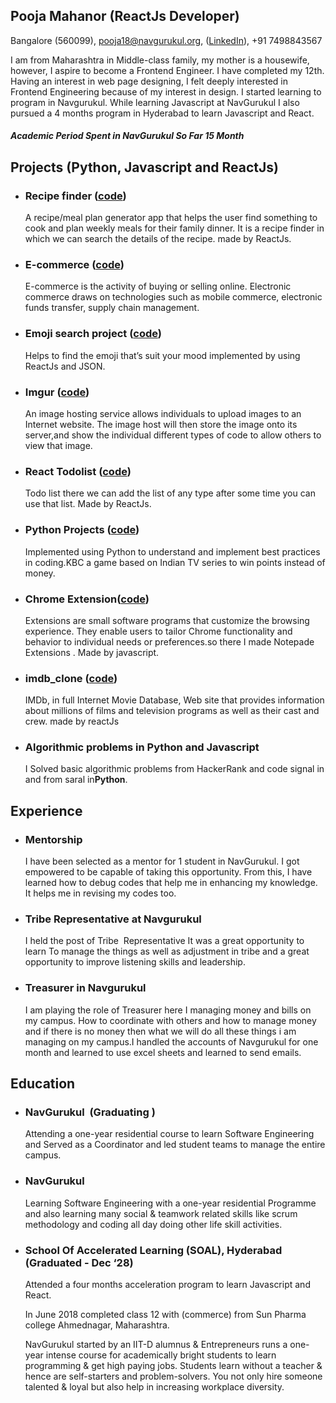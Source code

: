 ## Pooja Mahanor (ReactJs Developer)  
Bangalore (560099),
pooja18@navgurukul.org,
([LinkedIn](https://www.linkedin.com/in/pooja-mahanor-9a0021182/)),
+91 7498843567


I am from Maharashtra in  Middle-class family, my mother is a housewife, however, I aspire to become a Frontend Engineer. I have completed my 12th. Having an interest in web page designing, I felt deeply interested in Frontend Engineering because of my interest in design. I started learning to program in Navgurukul. While learning Javascript at NavGurukul I also pursued a 4 months program in Hyderabad to learn Javascript and React.
##### Academic Period Spent in **NavGurukul** So Far   **15 Month**

## Projects (Python, Javascript and ReactJs)
- ### **Recipe finder​ ([code](https://github.com/mahanor123/Recat-recipe-finder))**
   A recipe/meal plan generator app that helps the user find something to cook and plan weekly meals for their family dinner. It is a recipe finder in which we can search the details of the recipe. made by ReactJs.
- ### **E-commerce​ ([code](https://github.com/mahanor123/E_commerce))**
   E-commerce is the activity of buying or selling online. Electronic commerce draws on technologies such as mobile commerce, electronic funds transfer, supply chain management.
- ### **Emoji search project ​ ([code](https://github.com/mahanor123/emoji-search-react-filter))**
  Helps to find the emoji that’s suit your mood implemented by using ReactJs and JSON. 
- ### **Imgur ([code](https://github.com/mahanor123/imgur))**
  An image hosting service allows individuals to upload images to an Internet website. The image host will then store the image onto its server,and show the individual different types of code to allow others to view that image.
- ### **React Todolist (​[​code](https://github.com/mahanor123/React_todolist))**
  Todo list there we can add the list of any type after some time you can use that list. Made by ReactJs.
- ### **Python Projects ([​code](https://github.com/mahanor123/python_small_project))**
  Implemented using Python to understand and implement best practices in coding.KBC a game based on Indian TV series to win points instead of money.
- ### **Chrome Extension​([code](https://github.com/exponentsoftware/Milestone5--ChromeExtension))**
  Extensions are small software programs that customize the browsing experience. They enable users to tailor Chrome functionality and behavior to individual needs or preferences.so there I made Notepade ​ Extensions​ .
Made by javascript.
- ### **imdb_clone ([code](https://github.com/mahanor123/imdb_clone))**
  IMDb, in full Internet Movie Database, Web site that provides information about millions of films and television programs as well as their cast and crew. made by reactJs
- ### **Algorithmic problems in Python and Javascript**
  I Solved basic algorithmic problems from HackerRank and code signal in and from saral in**Python**.

## Experience
- ### **Mentorship**
  I have been selected as a mentor for 1 student in NavGurukul. I got empowered to be capable of taking this opportunity. From this, I have learned how to debug codes that help me in enhancing my knowledge. It helps me in revising my codes too.
- ### **Tribe Representative at Navgurukul**
  I held the post of Tribe ​ Representative It was a great opportunity to learn To manage the things as well as adjustment in tribe and a great opportunity to improve listening skills and leadership.
- ### **Treasurer in Navgurukul**
  I am playing the role of Treasurer here I managing money and bills on my campus. How to coordinate with others and how to manage money and if there is no money then what we will do all these things i am managing on my campus.I handled the accounts of Navgurukul for one month and learned to use excel sheets and learned to send emails.

## Education
- ### **NavGurukul ​ (Graduating ​ )**
  Attending a one-year residential course to learn Software Engineering and Served as a Coordinator and led student teams to
manage the entire campus.
- ### **NavGurukul**
  Learning Software Engineering with a one-year residential Programme and also learning many social & teamwork related skills like scrum methodology and coding all day doing other life skill activities.

- ### **School Of Accelerated Learning (SOAL), Hyderabad (Graduated - Dec ‘28)**
  Attended a four months acceleration program to learn Javascript and React.
  
  In June 2018 completed class 12 with (commerce) from Sun Pharma college Ahmednagar, Maharashtra.
  
  NavGurukul started by an IIT-D alumnus & Entrepreneurs runs a one-year intense course for academically bright students to learn programming & get high paying jobs. Students learn without a teacher & hence are self-starters and problem-solvers. You not only hire someone talented & loyal but also help in increasing workplace diversity.
